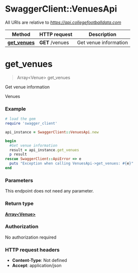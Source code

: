 # SwaggerClient::VenuesApi

All URIs are relative to *https://api.collegefootballdata.com*

Method | HTTP request | Description
------------- | ------------- | -------------
[**get_venues**](VenuesApi.md#get_venues) | **GET** /venues | Get venue information


# **get_venues**
> Array&lt;Venue&gt; get_venues

Get venue information

Venues

### Example
```ruby
# load the gem
require 'swagger_client'

api_instance = SwaggerClient::VenuesApi.new

begin
  #Get venue information
  result = api_instance.get_venues
  p result
rescue SwaggerClient::ApiError => e
  puts "Exception when calling VenuesApi->get_venues: #{e}"
end
```

### Parameters
This endpoint does not need any parameter.

### Return type

[**Array&lt;Venue&gt;**](Venue.md)

### Authorization

No authorization required

### HTTP request headers

 - **Content-Type**: Not defined
 - **Accept**: application/json



